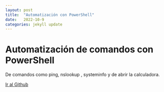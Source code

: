 ```yaml
---
layout: post
title:  "Automatización con PowerShell"
date:   2022-10-9
categories: jekyll update
---
```


# Automatización de comandos con PowerShell

De comandos como ping, nslookup , systeminfo y de abrir la calculadora.

<a href="https://github.com/TripleYei/powershell_scripts"> Ir al Github</a>

